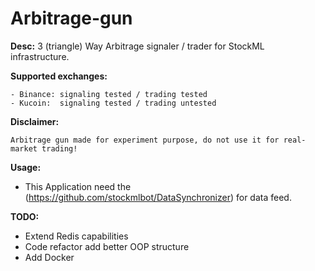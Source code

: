 # Arbitrage-gun
 
**Desc:**
3 (triangle) Way Arbitrage signaler / trader for StockML infrastructure. 

**Supported exchanges:**

```
- Binance: signaling tested / trading tested
- Kucoin:  signaling tested / trading untested  
```

**Disclaimer:**

```Arbitrage gun made for experiment purpose, do not use it for real-market trading!```

**Usage:**
- This Application need the (https://github.com/stockmlbot/DataSynchronizer) for data feed.


**TODO:**
- Extend Redis capabilities
- Code refactor add better OOP structure
- Add Docker
